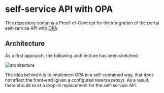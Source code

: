 # self-service API with OPA

This repository contains a Proof-of-Concept for the integration of the portal
self-service API with [OPA](https://www.openpolicyagent.org/).

## Architecture

As a first approach, the following architecture has been sketched:

![architecture]("docs/concept/images/architecture.png")

The idea behind it is to implement OPA in a self-contained way, that does not
affect the front-end (given a configured reverse proxy). As a result, there
should exist a drop-in replacement for the self-service API.
